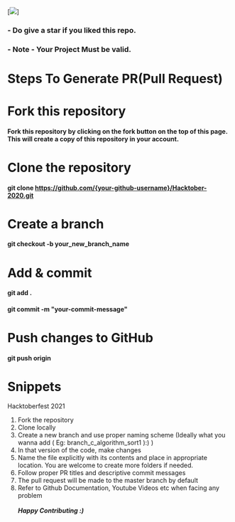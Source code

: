 [![](https://image.slidesharecdn.com/howtocontributetoopensource-160309031133/95/how-to-contribute-to-open-source-9-638.jpg?cb=1457493146)]
 ### - Do give a star if you liked this repo.
 ### - Note - Your Project Must be valid.
 
 # Steps To Generate PR(Pull Request)
 # Fork this repository
 #### Fork this repository by clicking on the fork button on the top of this page. This will create a copy of this repository in your account.
 # Clone the repository
 #### git clone https://github.com/{your-github-username}/Hacktober-2020.git
 # Create a branch
 #### git checkout -b your_new_branch_name
 # Add & commit
 #### git add .
 #### git commit -m "your-commit-message"
# Push changes to GitHub
#### git push origin <branch-name>












# Snippets
Hacktoberfest 2021

1. Fork the repository
2. Clone locally
3. Create a new branch and use proper naming scheme (Ideally what you wanna add ( Eg: branch_c_algorithm_sort1 ):) )
4. In that version of the code, make changes
5. Name the file explicitly with its contents and place in appropriate location. You are welcome to create more folders if needed.
6. Follow proper PR titles and descriptive commit messages
7. The pull request will be made to the master branch by default
8. Refer to Github Documentation, Youtube Videos etc when facing any problem
<br><br>**_Happy Contributing :)_**
